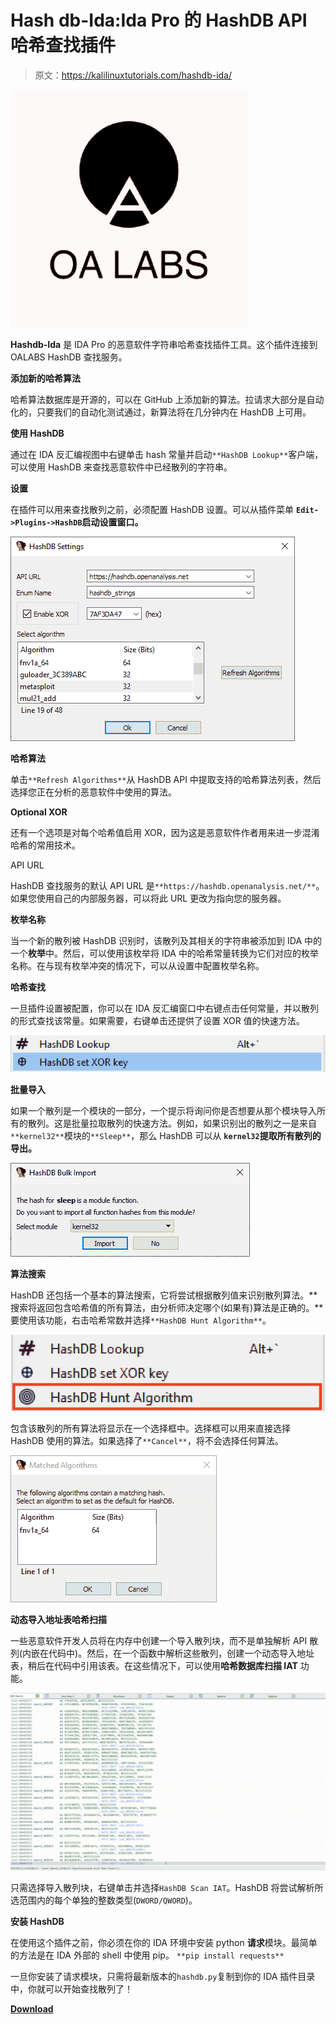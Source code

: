 # Hash db-Ida:Ida Pro 的 HashDB API 哈希查找插件

> 原文：<https://kalilinuxtutorials.com/hashdb-ida/>

[![](img/f0423e13cecf893fd9e6b097fe388a16.png)](https://blogger.googleusercontent.com/img/a/AVvXsEhPjLboXYtkGSe69hz_3sbdtIChasz54k-DUCh5jzeZDjcZLaIEfY0d7HtiEDVCAEWi1j0N15OC5hnW1q_sNabP3OZUTSbCxLt_n67eTA7gBLn1gFc6SDX9bJwHfm95oAbl0xkzo-jk1YRrlw-iRw6ARB98R6wWrAdLATdOU1qors9EUUQwz-Ppp6a7=s380)

**Hashdb-Ida** 是 IDA Pro 的恶意软件字符串哈希查找插件工具。这个插件连接到 OALABS HashDB 查找服务。

**添加新的哈希算法**

哈希算法数据库是开源的，可以在 GitHub 上添加新的算法。拉请求大部分是自动化的，只要我们的自动化测试通过，新算法将在几分钟内在 HashDB 上可用。

**使用 HashDB**

通过在 IDA 反汇编视图中右键单击 hash 常量并启动`**HashDB Lookup**`客户端，可以使用 HashDB 来查找恶意软件中已经散列的字符串。

**设置**

在插件可以用来查找散列之前，必须配置 HashDB 设置。可以从插件菜单 **`Edit->Plugins->HashDB`启动设置窗口。**

![](img/8df36eb70f4ac1c6590a60b52d7d5b0c.png)

**哈希算法**

单击`**Refresh Algorithms**`从 HashDB API 中提取支持的哈希算法列表，然后选择您正在分析的恶意软件中使用的算法。

**Optional XOR**

还有一个选项是对每个哈希值启用 XOR，因为这是恶意软件作者用来进一步混淆哈希的常用技术。

API URL

HashDB 查找服务的默认 API URL 是`**https://hashdb.openanalysis.net/**`。如果您使用自己的内部服务器，可以将此 URL 更改为指向您的服务器。

**枚举名称**

当一个新的散列被 HashDB 识别时，该散列及其相关的字符串被添加到 IDA 中的一个**枚举**中。然后，可以使用该枚举将 IDA 中的哈希常量转换为它们对应的枚举名称。在与现有枚举冲突的情况下，可以从设置中配置枚举名称。

**哈希查找**

一旦插件设置被配置，你可以在 IDA 反汇编窗口中右键点击任何常量，并以散列的形式查找该常量。如果需要，右键单击还提供了设置 XOR 值的快速方法。

![](img/b6df70a2481405dfd4ed795113692214.png)

**批量导入**

如果一个散列是一个模块的一部分，一个提示将询问你是否想要从那个模块导入所有的散列。这是批量拉取散列的快速方法。例如，如果识别出的散列之一是来自`**kernel32**`模块的`**Sleep**`，那么 HashDB 可以从 **`kernel32`提取所有散列的导出。**

![](img/b5371fb450a9f7b99530023856a0ba63.png)

**算法搜索**

HashDB 还包括一个基本的算法搜索，它将尝试根据散列值来识别散列算法。**搜索将返回包含哈希值的所有算法，由分析师决定哪个(如果有)算法是正确的。**要使用该功能，右击哈希常数并选择`**HashDB Hunt Algorithm**`。

![](img/3f45d11e690813fdd204a337df96aed6.png)

包含该散列的所有算法将显示在一个选择框中。选择框可以用来直接选择 HashDB 使用的算法。如果选择了`**Cancel**`，将不会选择任何算法。

![](img/deadec7d3152eb27b9134322baff5fe1.png)

**动态导入地址表哈希扫描**

一些恶意软件开发人员将在内存中创建一个导入散列块，而不是单独解析 API 散列(内嵌在代码中)。然后，在一个函数中解析这些散列，创建一个动态导入地址表，稍后在代码中引用该表。在这些情况下，可以使用**哈希数据库扫描 IAT** 功能。

![](img/10e50d7b79b5b296b2f8ef634d028fab.png)

只需选择导入散列块，右键单击并选择`HashDB Scan IAT`。HashDB 将尝试解析所选范围内的每个单独的整数类型(`DWORD/QWORD`)。

**安装 HashDB**

在使用这个插件之前，你必须在你的 IDA 环境中安装 python **请求**模块。最简单的方法是在 IDA 外部的 shell 中使用 pip。
`**pip install requests**`

一旦你安装了请求模块，只需将最新版本的`hashdb.py`复制到你的 IDA 插件目录中，你就可以开始查找散列了！

[**Download**](https://github.com/OALabs/hashdb-ida)